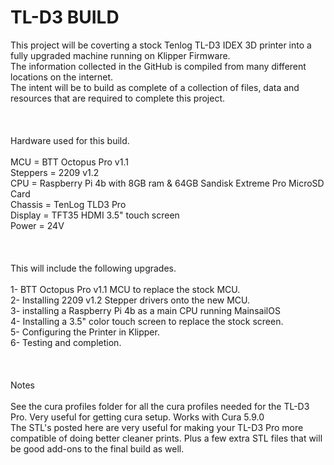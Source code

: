 # TL-D3 BUILD

This project will be coverting a stock Tenlog TL-D3 IDEX 3D printer into a fully upgraded machine running on Klipper Firmware.<br>
The information collected in the GitHub is compiled from many different locations on the internet.<br>
The intent will be to build as complete of a collection of files, data and resources that are required to complete this project.<br>
<br><br><br>
Hardware used for this build.<br>
<br>
MCU = BTT Octopus Pro v1.1<br>
Steppers = 2209 v1.2<br>
CPU = Raspberry Pi 4b with 8GB ram & 64GB Sandisk Extreme Pro MicroSD Card<br>
Chassis = TenLog TLD3 Pro<br>
Display = TFT35 HDMI 3.5" touch screen<br>
Power = 24V<br>
<br><br><br>
This will include the following upgrades.<br>
<br>
1- BTT Octopus Pro v1.1 MCU to replace the stock MCU.<br>
2- Installing 2209 v1.2 Stepper drivers onto the new MCU.<br>
3- installing a Raspberry Pi 4b as a main CPU running MainsailOS<br>
4- Installing a 3.5" color touch screen to replace the stock screen.<br>
5- Configuring the Printer in Klipper.<br>
6- Testing and completion.<br>
<br><br><br>
Notes<br>
<br>
See the cura profiles folder for all the cura profiles needed for the TL-D3 Pro. Very useful for getting cura setup. Works with Cura 5.9.0<br>
The STL's posted here are very useful for making your TL-D3 Pro more compatible of doing better cleaner prints. Plus a few extra STL files that will be good add-ons to the final build as well.<br>
<br>